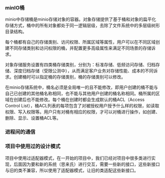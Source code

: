 ### minIO桶

minio中存储桶是minio存储对象的容器。对象存储提供了基于桶和对象的扁平化存储方式，桶中的所有对象都处于同一逻辑层级，去除了文件系统中的多层级树形目录结构。

每个桶都有自己的存储类别、访问权限、所属区域等属性，用户可以在不同区域创建不同存储类别和访问权限的桶，并配置更多高级属性来满足不同场景的存储诉求。

对象存储服务设置有四类桶存储类别，分别为：标准存储、低频访问存储、归档存储、深度归档存储（受限公测中），从而满足客户业务对存储性能、成本的不同诉求。创建桶时可以指定桶的存储类别，桶的存储类别可以修改。

在minio存储系统中，桶名必须是全局唯一的且不能修改，即用户创建的桶不能与自己已创建的其他桶名称相同，也不能与其他用户创建的桶名称相同。桶所属的区域在创建后也不能修改。每个桶在创建时都会生成默认的桶ACL（Access Control List），桶ACL列表的每项包含了对被授权用户授予什么样的权限，如读取权限、写入权限等。用户只有对桶有相应的权限，才可以对桶进行操作，如创建、删除、显示、设置桶ACL等。

### 进程间的通信



### 项目中使用过的设计模式

项目中使用过适配器模式，在一开始的项目中，我们已经对项目中很多类进行实现，后面因为要和新的系统（思来氏）进行交互，需要一些新的接口，这些新接口与旧的类不兼容，所以使用了适配器模式，让旧的类适配这些新接口。